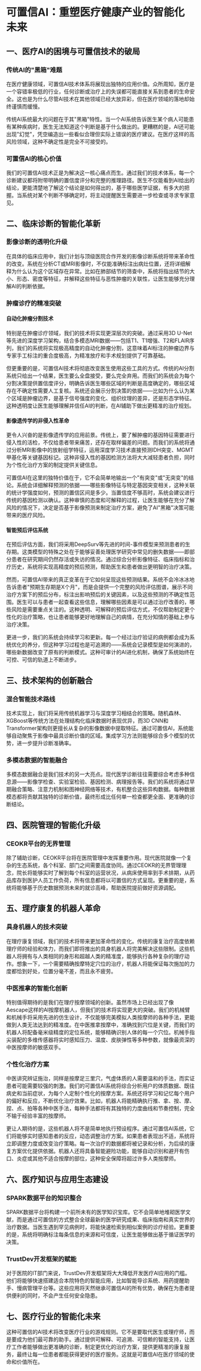 # 可置信AI：重塑医疗健康产业的智能化未来

## 一、医疗AI的困境与可置信技术的破局

### 传统AI的"黑箱"难题

在医疗健康领域，可置信AI技术体系将展现出独特的应用价值。众所周知，医疗是一个容错率极低的行业，任何诊断或治疗上的失误都可能直接关系到患者的生命安全。这也是为什么尽管AI技术在其他领域已经大放异彩，但在医疗领域的落地却始终谨慎而缓慢。

传统AI系统最大的问题在于其"黑箱"特性。当一个AI系统告诉医生某个病人可能患有某种疾病时，医生无法知道这个判断是基于什么做出的。更糟糕的是，AI还可能出现"幻觉"，凭空编造出一些看似合理但实际上错误的医疗建议。在医疗这样的高风险领域，这种不确定性是完全不可接受的。

### 可置信AI的核心价值

我们的可置信AI技术正是为解决这一核心痛点而生。通过我们的技术体系，每一个诊断建议都将附带明确的置信度评分和完整的推理路径。医生不仅能看到AI给出的结论，更能清楚地了解这个结论是如何得出的，基于哪些医学证据，有多大的把握。当系统对某个判断不够确定时，将主动提醒医生需要进一步检查或寻求专家意见。

## 二、临床诊断的智能化革新

### 影像诊断的透明化升级

在具体的临床应用中，我们计划与顶级医院合作开发的影像诊断系统将带来革命性的改变。系统在分析CT或MRI影像时，不仅能准确标注出病灶位置，还将详细解释为什么认为这个区域存在异常。比如在肺部结节的筛查中，系统将指出结节的大小、形态、密度等特征，并解释这些特征与恶性肿瘤的关联性，让医生能够充分理解AI的判断依据。

### 肿瘤诊疗的精准突破

#### 自动化肿瘤分割技术

特别是在肿瘤诊疗领域，我们的技术将实现更深层次的突破。通过采用3D U-Net等先进的深度学习架构，结合多模态MRI数据——包括T1、T1增强、T2和FLAIR序列，我们的系统将实现极高精度的自动化肿瘤分割，这意味着AI标注的肿瘤边界与专家手工标注的重合度极高，为精准放疗和手术规划提供了可靠基础。

但更重要的是，可置信AI技术将彻底改变医生使用这些工具的方式。传统的AI分割系统只给出一个结果，医生要么全盘接受，要么完全弃用。而我们的系统会为每个分割决策提供置信度评分，明确告诉医生哪些区域的判断是高度确定的，哪些区域存在不确定性需要人工复核。系统还会展示分割决策的依据——比如为什么认为某个区域是肿瘤边界，是基于信号强度的变化、组织纹理的差异，还是形态学特征。这种透明度让医生能够理解并信任AI的判断，在AI辅助下做出更精准的治疗规划。

#### 影像遗传学的非侵入性革命

更令人兴奋的是影像遗传学的应用前景。传统上，要了解肿瘤的基因特征需要进行侵入性的活检，不仅给患者带来痛苦，还存在取样偏差的问题。而我们的系统将通过分析MRI影像中的放射组学特征，运用深度学习技术直接预测IDH突变、MGMT甲基化等关键基因标记。这种非侵入性的基因检测方法将大大减轻患者负担，同时为个性化治疗方案的制定提供关键信息。

可置信AI在这里的独特价值在于，它不会简单地输出一个"有突变"或"无突变"的结论。系统会详细解释预测的依据——哪些影像特征与特定基因突变相关，这种关联的统计学强度如何，预测的置信区间是多少。当置信度不够高时，系统会建议进行传统的基因检测以确认。这种审慎的态度和可解释的过程，让医生能够在充分了解风险的情况下，决定是否基于影像预测来制定治疗方案，避免了AI"黑箱"决策可能带来的医疗风险。

#### 智能预后评估系统

在预后评估方面，我们将采用DeepSurv等先进的时间-事件模型来预测患者的生存期。这类模型的特殊之处在于能够妥善处理医学研究中常见的删失数据——即部分患者在研究期间仍然存活或失访的情况。通过综合分析影像特征、临床指标和治疗历史，系统将实现高精度的预后预测，帮助医生和患者做出更明智的治疗决策。

然而，可置信AI带来的真正变革在于它如何呈现这些预测结果。系统不会冷冰冰地告诉患者"预期生存期是X个月"，而是会提供一个完整的风险评估图谱，展示不同治疗方案下的预后分布，标注出影响预后的关键因素，以及这些预测的不确定性范围。医生可以与患者一起查看这些信息，理解哪些因素是可以通过治疗改善的，哪些风险是需要重点关注的。这种透明、可解释的预后评估方式，不仅帮助制定更个性化的治疗策略，也让患者能够更好地理解自己的病情，在充分知情的基础上参与治疗决策。

更进一步，我们的系统会持续学习和更新。每一个经过治疗验证的病例都会成为系统优化的养分，但这种学习过程也是可追溯的——系统会记录模型是如何演进的，哪些新数据改变了原有的判断模式。这种可审计的AI进化机制，确保了系统始终在可控、可信的轨道上不断进步。

## 三、技术架构的创新融合

### 混合智能技术路线

技术实现上，我们将采用传统机器学习与深度学习相结合的策略。随机森林、XGBoost等传统方法在处理结构化临床数据时表现优异，而3D CNN和Transformer架构则更擅长从复杂的影像数据中提取特征。通过可置信AI，系统能够自动聚焦于影像中最具诊断价值的区域。集成学习方法则能够综合多个模型的优势，进一步提升诊断准确率。

### 多模态数据的智能融合

多模态数据融合是我们技术的另一大亮点。现代医学诊断往往需要综合考虑多种信息源——影像学检查、实验室检验、基因检测、病理报告等。我们的系统将通过早期融合策略、注意力机制和图神经网络等技术，有机整合这些异构数据。每种数据模态都将贡献其独特的诊断价值，最终形成比任何单一检查都更全面、更准确的诊断结论。

## 四、医院管理的智能化升级

### CEOKR平台的无界管理

除了辅助诊断，CEOKR平台将在医院管理中发挥重要作用。现代医院就像一个复杂的生态系统，各个科室、部门之间需要高度协同。通过CEOKR的无界管理理念，院长将能够实时了解到每个科室的运营状况，从病床使用率到手术排期，从药品库存到医护人员工作负荷，所有信息都将以可置信的方式呈现。更重要的是，系统将能够基于历史数据预测未来的就诊高峰，帮助医院提前做好资源调配。

## 五、理疗康复的机器人革命

### 具身机器人的技术突破

在理疗康复领域，我们的技术将带来更加革命性的变化。传统的康复治疗高度依赖理疗师的经验和体力，而我们即将推出的具身机器人将完美解决这些限制。这些机器人将拥有与人类相同的身形和超越人类的精准度，能够执行各种复杂的理疗动作。想象一下，一个需要精确按摩特定穴位的治疗，机器人将能保证每次施加的力度都恰到好处，位置分毫不差，而且永不疲劳。

### 中医推拿的智能化创新

特别值得期待的是我们在理疗按摩领域的创新。虽然市场上已经出现了像Aescape这样的AI按摩机器人，但我们的技术将实现更大的突破。我们的机械臂和机械手将采用先进的仿生设计，不仅能够完美模拟人类按摩师的各种手法，更能做到人类无法达到的精准度。在中医推拿按摩中，准确找到穴位是关键，而我们的机器人将配备毫米级精度的定位系统，能够精确识别人体的每一个穴位。机械手指尖装配的多维传感器将实时感知压力、温度、皮肤弹性等多种参数，就像最资深的中医按摩师的敏感双手。

### 个性化治疗方案

中医讲究辨证施治，同样是按摩足三里穴，气虚体质的人需要温和的手法，而实证患者可能需要较强的刺激。我们的可置信AI系统将综合分析用户的体质数据、既往病史和当前症状，为每个人定制个性化的按摩方案。系统还将学习和记忆每个用户的偏好和反应，不断优化治疗效果。比如，机器人将能精确执行推、拿、按、摩、捏、点、拍等各种中医手法，每种手法都将有其独特的力度曲线和节奏控制，完全不输于经验丰富的按摩师。

更让人期待的是，这些机器人将不是简单地执行预设程序。通过可置信AI系统，它们将能够实时感知患者的反应，动态调整治疗方案。如果患者表现出不适，系统将立即调整力度或改变治疗策略。每一次治疗的数据都将被记录和分析，为后续的康复方案优化提供依据。机器人还将具备智能避险功能，能够自动识别和避开有伤口、炎症或其他不适合按摩的部位，这种安全保障将超过许多人类按摩师。

## 六、医疗知识与应用生态建设

### SPARK数据平台的知识整合

SPARK数据平台将构建一个前所未有的医学知识宝库。它不会简单地堆砌医学文献，而是通过可置信的方式整合全球最新的医学研究成果、临床指南和真实世界的治疗数据。当医生遇到罕见病例时，将能快速检索到相似案例的诊疗经验。更重要的是，系统将明确标注每条信息的来源和可信度，让医生能够做出基于循证医学的决策。

### TrustDev开发框架的赋能

对于医院的IT部门来说，TrustDev开发框架将大大降低开发医疗AI应用的门槛。他们将能够快速搭建适合本院特色的智能应用，比如智能导诊系统、用药提醒助手、慢病管理平台等。这些应用将天然继承可置信AI的所有优势，确保在为患者提供便利的同时，不会产生任何安全隐患。

## 七、医疗行业的智能化未来

这种可置信的AI技术将改变医疗行业的游戏规则。它不是要取代医生或理疗师，而是要成为他们最可靠的助手。通过提供可解释、可追溯、可信赖的智能支持，让医疗工作者能够做出更准确的诊断，制定更优化的治疗方案，提供更精准的康复服务，最终让每一位患者都能获得更好的医疗服务。这就是可置信AI在医疗领域的使命和价值所在。